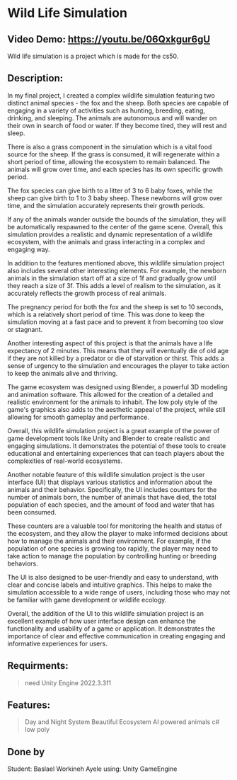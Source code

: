 # Wild Life Simulation

## Video Demo: <https://youtu.be/06Qxkgur6gU>

Wild life simulation is a project which is made for the cs50.

## Description:

In my final project, I created a complex wildlife simulation featuring two distinct animal species - the fox and the sheep. Both species are capable of engaging in a variety of activities such as hunting, breeding, eating, drinking, and sleeping. The animals are autonomous and will wander on their own in search of food or water. If they become tired, they will rest and sleep.

There is also a grass component in the simulation which is a vital food source for the sheep. If the grass is consumed, it will regenerate within a short period of time, allowing the ecosystem to remain balanced. The animals will grow over time, and each species has its own specific growth period.

The fox species can give birth to a litter of 3 to 6 baby foxes, while the sheep can give birth to 1 to 3 baby sheep. These newborns will grow over time, and the simulation accurately represents their growth periods.

If any of the animals wander outside the bounds of the simulation, they will be automatically respawned to the center of the game scene. Overall, this simulation provides a realistic and dynamic representation of a wildlife ecosystem, with the animals and grass interacting in a complex and engaging way.

In addition to the features mentioned above, this wildlife simulation project also includes several other interesting elements. For example, the newborn animals in the simulation start off at a size of 1f and gradually grow until they reach a size of 3f. This adds a level of realism to the simulation, as it accurately reflects the growth process of real animals.

The pregnancy period for both the fox and the sheep is set to 10 seconds, which is a relatively short period of time. This was done to keep the simulation moving at a fast pace and to prevent it from becoming too slow or stagnant.

Another interesting aspect of this project is that the animals have a life expectancy of 2 minutes. This means that they will eventually die of old age if they are not killed by a predator or die of starvation or thirst. This adds a sense of urgency to the simulation and encourages the player to take action to keep the animals alive and thriving.

The game ecosystem was designed using Blender, a powerful 3D modeling and animation software. This allowed for the creation of a detailed and realistic environment for the animals to inhabit. The low poly style of the game's graphics also adds to the aesthetic appeal of the project, while still allowing for smooth gameplay and performance.

Overall, this wildlife simulation project is a great example of the power of game development tools like Unity and Blender to create realistic and engaging simulations. It demonstrates the potential of these tools to create educational and entertaining experiences that can teach players about the complexities of real-world ecosystems.

Another notable feature of this wildlife simulation project is the user interface (UI) that displays various statistics and information about the animals and their behavior. Specifically, the UI includes counters for the number of animals born, the number of animals that have died, the total population of each species, and the amount of food and water that has been consumed.

These counters are a valuable tool for monitoring the health and status of the ecosystem, and they allow the player to make informed decisions about how to manage the animals and their environment. For example, if the population of one species is growing too rapidly, the player may need to take action to manage the population by controlling hunting or breeding behaviors.

The UI is also designed to be user-friendly and easy to understand, with clear and concise labels and intuitive graphics. This helps to make the simulation accessible to a wide range of users, including those who may not be familiar with game development or wildlife ecology.

Overall, the addition of the UI to this wildlife simulation project is an excellent example of how user interface design can enhance the functionality and usability of a game or application. It demonstrates the importance of clear and effective communication in creating engaging and informative experiences for users.

## Requirments:

> need Unity Engine 2022.3.3f1

## Features:

> Day and Night System
> Beautiful Ecosystem
> AI powered animals
> c#
> low poly

## Done by

Student: Baslael Workineh Ayele
using: Unity GameEngine
